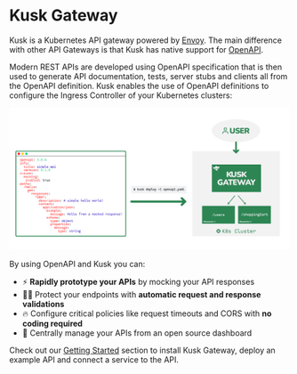 # Kusk Gateway

Kusk is a Kubernetes API gateway powered by [Envoy](https://www.envoyproxy.io/). The main difference with other API Gateways is that Kusk has native support for [OpenAPI](https://github.com/OAI/OpenAPI-Specification).

Modern REST APIs are developed using OpenAPI specification that is then used to generate API documentation, tests, server stubs and clients all from the OpenAPI definition. Kusk enables the use of OpenAPI definitions to configure the Ingress Controller of your Kubernetes clusters:

![Kusk diagram](./img/kusk-diagram.jpg)

By using OpenAPI and Kusk you can:

- ⚡ **Rapidly prototype your APIs** by mocking your API responses
- 🥷🏽 Protect your endpoints with **automatic request and response validations**
- 🔥 Configure critical policies like request timeouts and CORS with **no coding required**
- 🧐 Centrally manage your APIs from an open source dashboard

Check out our [Getting Started](getting-started/install-kusk-cli.md) section to install Kusk Gateway, deploy an example API and connect a service to the API.